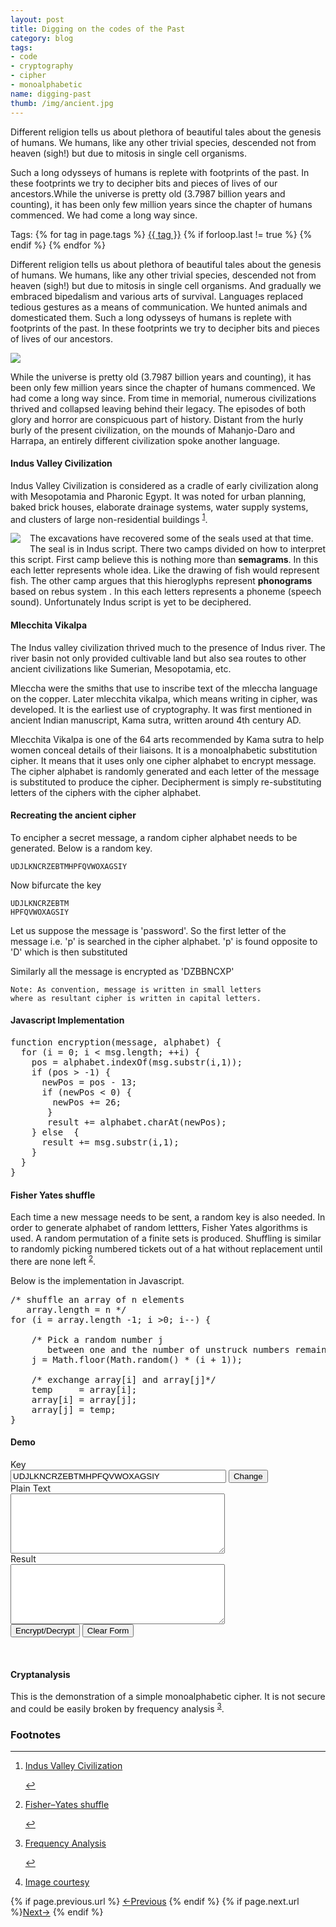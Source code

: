 ```yaml
---
layout: post
title: Digging on the codes of the Past
category: blog
tags: 
- code
- cryptography
- cipher
- monoalphabetic
name: digging-past
thumb: /img/ancient.jpg
---
```


<p>Different religion tells us about plethora of beautiful tales about the genesis of humans. We humans, like any other trivial species, descended not from heaven (sigh!) but due to mitosis in single cell organisms.  </p>

Such a long odysseys of humans is replete with footprints of the past. In these footprints we try to decipher bits and pieces of lives of our ancestors.While the universe is pretty old (3.7987 billion years and counting), it has been only few million years since the chapter of humans commenced. We had come a long way since.<!-- truncate_here -->

<p>Tags: {% for tag in page.tags %} <a class="mytag" href="/tag/{{ tag }}" title="View posts tagged with &quot;{{ tag }}&quot;">{{ tag }}</a>  {% if forloop.last != true %} {% endif %} {% endfor %} </p> 

<script type="text/javascript" src="{{ root_url }}/js/shCore.js"></script>
<script type="text/javascript" src="{{ root_url }}/js/shBrushJScript.js"></script>
<link type="text/css" rel="stylesheet" href="{{ root_url }}/css/shCoreDefault.css"/>
<script type="text/javascript">SyntaxHighlighter.all();</script>

Different religion tells us about plethora of beautiful tales about the genesis of humans. We humans, like any other trivial species, descended not from heaven (sigh!) but due to mitosis in single cell organisms. And gradually we embraced bipedalism and various arts of survival. Languages replaced tedious gestures as a means of communication. We hunted animals and domesticated them. Such a long odysseys of humans is replete with footprints of the past. In these footprints we try to decipher bits and pieces of lives of our ancestors.

<img src="{{ root_url }}/img/ancient.jpg" >

While the universe is pretty old (3.7987 billion years and counting), it has been only few million years since the chapter of humans commenced. We had come a long way since. From time in memorial, numerous civilizations thrived and collapsed leaving behind their legacy. The episodes of both glory and horror are conspicuous part of history. Distant from the hurly burly of the present civilization, on the mounds of Mahanjo-Daro and Harrapa, an entirely different civilization spoke another language.

#### Indus Valley Civilization

Indus Valley Civilization is considered as a cradle of early civilization along with Mesopotamia and Pharonic Egypt. It was noted for urban planning, baked brick houses, elaborate drainage systems, water supply systems, and clusters of large non-residential buildings <sup id='fnref:1'><a href='#fn:1' rel='footnote'>1</a></sup>.

<p>
<img style="float: left; margin: 0px 15px 15px 0px;" src="{{ root_url }}/img/seal.jpg" />
The excavations have recovered some of the seals used at that time. The seal is in Indus script. There two camps divided on how to interpret this script. First camp believe this is nothing more than <b>semagrams</b>. In this each letter represents  whole idea. Like the drawing of fish would represent fish. The other camp argues that this hieroglyphs represent <b>phonograms</b> based on rebus system . In this each letters represents a phoneme (speech sound). Unfortunately Indus script is yet to be deciphered.
</p>


#### Mlecchita Vikalpa

The Indus valley civilization thrived much to the presence of Indus river. The river basin not only provided cultivable land but also sea routes to other ancient civilizations like Sumerian, Mesopotamia, etc. 

Mleccha were the smiths that use to inscribe text of the mleccha language on the copper. Later mlecchita vikalpa, which means writing in cipher, was developed. It is the earliest use of cryptography. It was first mentioned in ancient Indian manuscript, Kama sutra, written around 4th century AD.

Mlecchita Vikalpa is one of the 64 arts recommended by Kama sutra to help women conceal details of their liaisons. It is a monoalphabetic substitution cipher. It means that it uses only one cipher alphabet to encrypt message. The cipher alphabet is randomly generated and each letter of the message is substituted to produce the cipher. Decipherment is simply re-substituting letters of the ciphers with the cipher alphabet. 

#### Recreating the ancient cipher

To encipher a secret message, a random cipher alphabet needs to be generated. Below is a random key.

	UDJLKNCRZEBTMHPFQVWOXAGSIY

Now bifurcate the key 

	UDJLKNCRZEBTM
	HPFQVWOXAGSIY

Let us suppose the message is 'password'. So the first letter of the message i.e. 'p' is searched in the cipher alphabet. 'p' is found opposite to 'D' which is then substituted

Similarly all the message is encrypted as 'DZBBNCXP'

	Note: As convention, message is written in small letters 
	where as resultant cipher is written in capital letters.


#### Javascript Implementation

<pre class="brush: js;  title: ; notranslate">
function encryption(message, alphabet) {
  for (i = 0; i < msg.length; ++i) {
    pos = alphabet.indexOf(msg.substr(i,1));
    if (pos > -1) {
      newPos = pos - 13;
      if (newPos < 0) {
        newPos += 26;
       }
       result += alphabet.charAt(newPos);
    } else  {
      result += msg.substr(i,1);
    }
  }
}
</pre>



#### Fisher Yates shuffle

Each time a new message needs to be sent, a random key is also needed. In order to generate alphabet of random lettters, Fisher Yates algorithms is used. A random permutation of a finite sets is produced. Shuffling is similar to randomly picking numbered tickets out of a hat without replacement until there are none left <sup id='fnref:2'><a href='#fn:2' rel='footnote'>2</a></sup>.

Below is the implementation in Javascript. 

<pre class="brush: js;  title: ; notranslate">
/* shuffle an array of n elements 
   array.length = n */
for (i = array.length -1; i >0; i--) {

    /* Pick a random number j 
       between one and the number of unstruck numbers remaining */
    j = Math.floor(Math.random() * (i + 1));

    /* exchange array[i] and array[j]*/
    temp     = array[i];
    array[i] = array[j];
    array[j] = temp;
}
</pre> 

#### Demo

<form name="form1" id="form1" onsubmit="return false;">
  <label for="alphabet">Key</label><br>
  <input type="text" name="alphabet" id="alphabet" value="UDJLKNCRZEBTMHPFQVWOXAGSIY" maxlength="26" size="40"/> <input type="submit" value="Change" onclick="document.form1.alphabet.value=submitForm(this)"/><br>
  <label for="text">Plain Text</label> <br>
  <textarea name="cipher1" id="cipher1" rows="6" cols="40"> </textarea> <br> 
  <label for="result">Result</label> <br>
  <textarea name="result1" id="result1" rows="6" cols="40"> </textarea><br>
  <input type="button" value="Encrypt/Decrypt" onclick="return submitForm(this)" /> 
  <input type="submit" value="Clear Form" onclick="return submitForm(this)" />
</form>
<br>

#### Cryptanalysis

This is the demonstration of a simple  monoalphabetic cipher. It is not secure and could be easily broken by frequency analysis <sup id='fnref:3'><a href='#fn:3' rel='footnote'>3</a></sup>.



<div class='footnotes'><h3>Footnotes</h3><hr />
  <ol>
    <li id='fn:1'>
     <p><a href="http://en.wikipedia.org/wiki/Indus_Valley_Civilization" targe="_blank">Indus Valley Civilization</a> </p>
     <a href='#fnref:1' rev='footnote'>&#8617;</a>
    </li>
    <li id='fn:2'>
      <p><a href="http://en.wikipedia.org/wiki/Fisher–Yates_shuffle" target="_blank">Fisher–Yates shuffle</a></p>
     <a href='#fnref:2' rev='footnote'>&#8617;</a>
    </li>
    <li id='fn:3'>
      <p><a href="http://en.wikipedia.org/wiki/Frequency_analysis" target="_blank">Frequency Analysis</a></p>
     <a href='#fnref:3' rev='footnote'>&#8617;</a>
    </li>
    <li id='fn:4'>
      <p><a href="http://www.lib.utexas.edu/maps/middle_east_and_asia/pakistan_rel96.jpg" target="_blank">Image courtesy</a></p>
    </li>
  </ol>
</div>

<script type="text/javascript" src="{{ root_url }}/js/crypto.js"></script>

<nav class="pagination clear" style="padding-bottom:20px;">
{% if page.previous.url %} <a class="prev-item" href="{{page.previous.url}}" title="Previous Post: {{page.previous.title}}">&larr;Previous</a>   {% endif %}  {% if page.next.url %}<a class="next-item" href="{{page.next.url}}" title="Next Post: {{page.next.title}}">Next&rarr;</a>         {% endif %}
</nav>


